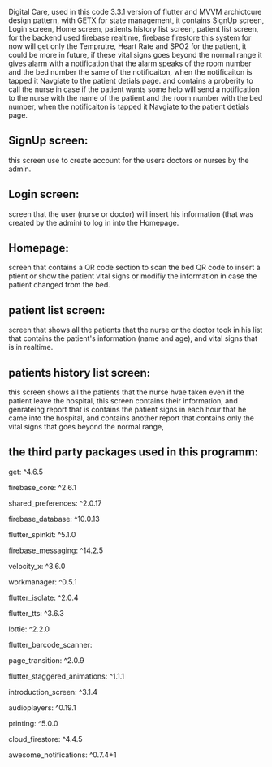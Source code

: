 Digital Care, used in this code 3.3.1 version of flutter and MVVM archictcure design pattern,
with GETX for state management, it contains SignUp screen, Login screen, Home screen, patients history list screen,
patient list screen, for the backend used firebase realtime, firebase firestore
this system for now will get only the Temprutre, Heart Rate and SPO2 for the patient, it could be more in future, if these vital signs goes beyond the normal range it gives alarm with a notification that the alarm speaks of the room number and the bed number the same of the notificaiton, when the notificaiton is tapped it Navgiate to the patient detials page.
and contains a proberity to call the nurse in case if the patient wants some help will send a notification to the nurse with the name of the patient and the room number with the bed number, when the notificaiton is tapped it Navgiate to the patient detials page.

## SignUp screen:
this screen use to create account for the users doctors or nurses by the admin. 

## Login screen:
screen that the user (nurse or doctor) will insert his information (that was created by the admin) to log in into the Homepage. 

## Homepage:
screen that contains a QR code section to scan the bed QR code to insert a ptient or show the patient vital signs or modifiy the information in case the patient changed from the bed. 

## patient list screen:
screen that shows all the patients that the nurse or the doctor took in his list that contains the patient's information (name and age), and vital signs that is in realtime.

## patients history list screen: 
this screen shows all the patients that the nurse hvae taken even if the patient leave the hospital,
this screen contains their information, and genrateing report that is contains the patient signs in each hour that he came into the hospital, and contains another report that contains only the vital signs that goes beyond the normal range,



## the third party packages used in this programm:
  get: ^4.6.5
  
  firebase_core: ^2.6.1
  
  shared_preferences: ^2.0.17
  
  firebase_database: ^10.0.13
  
  flutter_spinkit: ^5.1.0
  
  firebase_messaging: ^14.2.5
  
  velocity_x: ^3.6.0
  
  workmanager: ^0.5.1
  
  flutter_isolate: ^2.0.4
  
  flutter_tts: ^3.6.3
  
  lottie: ^2.2.0
  
  flutter_barcode_scanner:
  
  page_transition: ^2.0.9
  
  flutter_staggered_animations: ^1.1.1
  
  introduction_screen: ^3.1.4
  
  audioplayers: ^0.19.1
  
  printing: ^5.0.0
  
  cloud_firestore: ^4.4.5
  
  awesome_notifications: ^0.7.4+1
  
  


